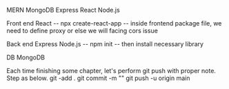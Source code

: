 MERN
    MongoDB
    Express
    React
    Node.js

Front end
    React
    -- npx create-react-app <directory name>
    -- inside frontend package file, we need to define proxy or else we will facing cors issue

Back end
    Express
    Node.js
    -- npm init
    -- then install necessary library

DB
    MongoDB


Each time finishing some chapter, let's perform git push with proper note. Step as below.
    git -add .
    git commit -m "<message>"
    git push -u origin main
